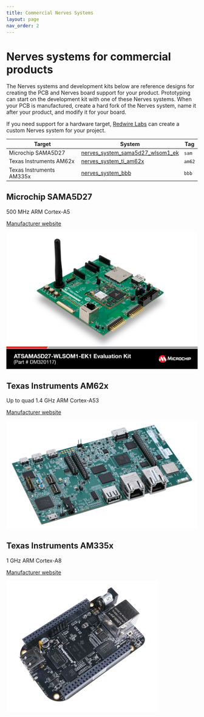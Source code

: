```yaml
---
title: Commercial Nerves Systems
layout: page
nav_order: 2
---
```


# Nerves systems for commercial products

The Nerves systems and development kits below are reference designs for creating
the PCB and Nerves board support for your product. Prototyping can start on the
development kit with one of these Nerves systems. When your PCB is manufactured,
create a hard fork of the Nerves system, name it after your product, and modify
it for your board.

If you need support for a hardware target, [Redwire Labs](https://www.redwirelabs.com/)
can create a custom Nerves system for your project.

| Target | System | Tag |
| ------ | ------ | --- |
| Microchip SAMA5D27 | [nerves_system_sama5d27_wlsom1_ek](https://github.com/amclain/nerves_system_sama5d27_wlsom1_ek) | `sam` |
| Texas Instruments AM62x | [nerves_system_ti_am62x](https://github.com/abelino/nerves_system_ti_am62x) | `am62` |
| Texas Instruments AM335x | [nerves_system_bbb](https://github.com/nerves-project/nerves_system_bbb) | `bbb` |

## Microchip SAMA5D27

500 MHz ARM Cortex-A5

[Manufacturer website](https://www.microchip.com/en-us/development-tool/dm320117)

![](nerves_systems_for_commercial_development/ATSAMA5D27-WLSOM1.jpg)

## Texas Instruments AM62x

Up to quad 1.4 GHz ARM Cortex-A53

[Manufacturer website](https://www.ti.com/tool/SK-AM62)

![](nerves_systems_for_commercial_development/sk-am62-angled.png)

## Texas Instruments AM335x

1 GHz ARM Cortex-A8

[Manufacturer website](https://www.ti.com/lit/ds/symlink/am3356.pdf)

![](nerves_systems_for_commercial_development/bbb.webp)
